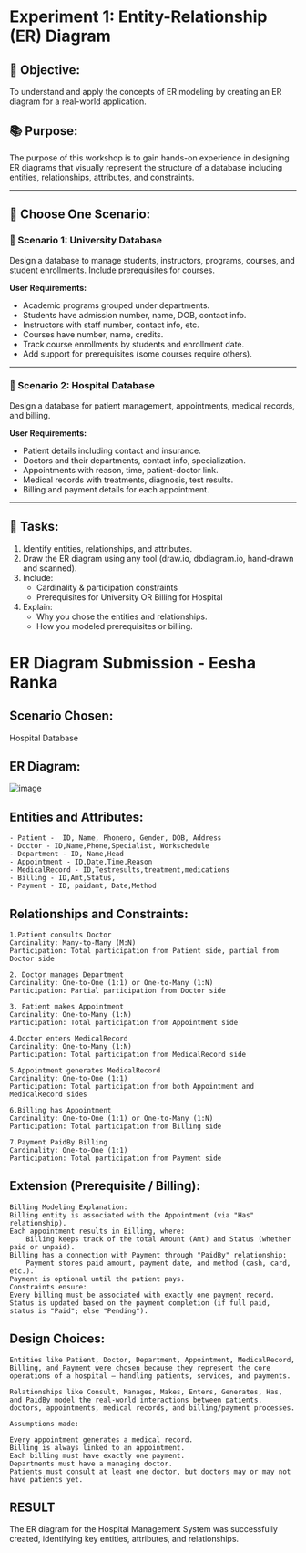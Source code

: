# Experiment 1: Entity-Relationship (ER) Diagram

## 🎯 Objective:
To understand and apply the concepts of ER modeling by creating an ER diagram for a real-world application.

## 📚 Purpose:
The purpose of this workshop is to gain hands-on experience in designing ER diagrams that visually represent the structure of a database including entities, relationships, attributes, and constraints.

---

## 🧪 Choose One Scenario:

### 🔹 Scenario 1: University Database
Design a database to manage students, instructors, programs, courses, and student enrollments. Include prerequisites for courses.

**User Requirements:**
- Academic programs grouped under departments.
- Students have admission number, name, DOB, contact info.
- Instructors with staff number, contact info, etc.
- Courses have number, name, credits.
- Track course enrollments by students and enrollment date.
- Add support for prerequisites (some courses require others).

---

### 🔹 Scenario 2: Hospital Database
Design a database for patient management, appointments, medical records, and billing.

**User Requirements:**
- Patient details including contact and insurance.
- Doctors and their departments, contact info, specialization.
- Appointments with reason, time, patient-doctor link.
- Medical records with treatments, diagnosis, test results.
- Billing and payment details for each appointment.

---

## 📝 Tasks:
1. Identify entities, relationships, and attributes.
2. Draw the ER diagram using any tool (draw.io, dbdiagram.io, hand-drawn and scanned).
3. Include:
   - Cardinality & participation constraints
   - Prerequisites for University OR Billing for Hospital
4. Explain:
   - Why you chose the entities and relationships.
   - How you modeled prerequisites or billing.

# ER Diagram Submission - Eesha Ranka

## Scenario Chosen:
Hospital Database

## ER Diagram:

![image](https://github.com/user-attachments/assets/0d0fdc4d-ca02-440d-b49b-d83e00ef81ef)


## Entities and Attributes:
```
- Patient -  ID, Name, Phoneno, Gender, DOB, Address
- Doctor - ID,Name,Phone,Specialist, Workschedule
- Department - ID, Name,Head
- Appointment - ID,Date,Time,Reason
- MedicalRecord - ID,Testresults,treatment,medications
- Billing - ID,Amt,Status,
- Payment - ID, paidamt, Date,Method
```
  
## Relationships and Constraints:
```
1.Patient consults Doctor 
Cardinality: Many-to-Many (M:N) 
Participation: Total participation from Patient side, partial from Doctor side

2. Doctor manages Department
Cardinality: One-to-One (1:1) or One-to-Many (1:N)
Participation: Partial participation from Doctor side

3. Patient makes Appointment
Cardinality: One-to-Many (1:N)
Participation: Total participation from Appointment side

4.Doctor enters MedicalRecord
Cardinality: One-to-Many (1:N)
Participation: Total participation from MedicalRecord side

5.Appointment generates MedicalRecord
Cardinality: One-to-One (1:1)
Participation: Total participation from both Appointment and MedicalRecord sides

6.Billing has Appointment
Cardinality: One-to-One (1:1) or One-to-Many (1:N)
Participation: Total participation from Billing side

7.Payment PaidBy Billing
Cardinality: One-to-One (1:1)
Participation: Total participation from Payment side
```

## Extension (Prerequisite / Billing):
```
Billing Modeling Explanation:
Billing entity is associated with the Appointment (via "Has" relationship).
Each appointment results in Billing, where:
    Billing keeps track of the total Amount (Amt) and Status (whether paid or unpaid).
Billing has a connection with Payment through "PaidBy" relationship:
    Payment stores paid amount, payment date, and method (cash, card, etc.).
Payment is optional until the patient pays.
Constraints ensure:
Every billing must be associated with exactly one payment record.
Status is updated based on the payment completion (if full paid, status is "Paid"; else "Pending").

```

## Design Choices:
```
Entities like Patient, Doctor, Department, Appointment, MedicalRecord, Billing, and Payment were chosen because they represent the core operations of a hospital — handling patients, services, and payments.

Relationships like Consult, Manages, Makes, Enters, Generates, Has, and PaidBy model the real-world interactions between patients, doctors, appointments, medical records, and billing/payment processes.

Assumptions made:

Every appointment generates a medical record.
Billing is always linked to an appointment.
Each billing must have exactly one payment.
Departments must have a managing doctor.
Patients must consult at least one doctor, but doctors may or may not have patients yet.
```


## RESULT
The ER diagram for the Hospital Management System was successfully created, identifying key entities, attributes, and relationships.
